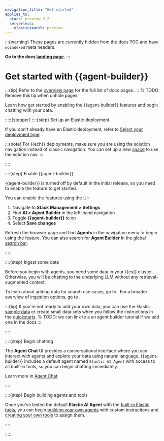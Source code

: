 ```yaml
---
navigation_title: "Get started"
applies_to:
  stack: preview 9.2
  serverless:
    elasticsearch: preview
---
```


:::{warning}
These pages are currently hidden from the docs TOC and have `noindexed` meta headers.

**Go to the docs [landing page](/solutions/search/elastic-agent-builder.md).**
:::

# Get started with {{agent-builder}}

:::{tip}
Refer to the [overview page](../elastic-agent-builder.md) for the full list of docs pages.
:::
% TODO: Remove this tip when unhide pages

Learn how get started by enabling the {{agent-builder}} features and begin chatting with your data.

:::::{stepper}
::::{step} Set up an Elastic deployment

If you don't already have an Elastic deployment, refer to [Select your deployment type](/solutions/search/get-started.md#choose-your-deployment-type).

:::{note}
For {{ech}} deployments, make sure you are using the solution navigation instead of classic navigation.
You can set up a new [space](/deploy-manage/manage-spaces.md) to use the solution nav.
:::

::::

::::{step} Enable {{agent-builder}}

{{agent-builder}} is turned off by default in the initial release, so you need to enable the feature to get started.

You can enable the features using the UI:

1. Navigate to **Stack Management > Settings**
2. Find **AI > Agent Builder** in the left-hand navigation
3. Toggle **{{agent-builder}}** to on
4. Select **Save changes**

Refresh the browser page and find **Agents** in the navigation menu to begin using the feature.
You can also search for **Agent Builder** in the [global search bar](/explore-analyze/find-and-organize/find-apps-and-objects.md).


::::

::::{step} Ingest some data

Before you begin with agents, you need some data in your {{es}} cluster. Otherwise, you will be chatting to the underlying LLM without any retrieval-augmented context.

To learn about adding data for search use cases, go to [](/solutions/search/ingest-for-search.md).
For a broader overview of ingestion options, go to [](/manage-data/ingest.md).

:::{tip}
If you're not ready to add your own data, you can use the Elastic [sample data](/manage-data/ingest/sample-data.md) or create small data sets when you follow the instructions in the [quickstarts](/solutions/search/get-started/quickstarts.md).
% TODO: we can link to a an agent builder tutorial if we add one in the docs
:::

::::

::::{step} Begin chatting

The **Agent Chat** UI provides a conversational interface where you can interact with agents and explore your data using natural language. {{agent-builder}} includes a default agent named `Elastic AI Agent` with access to all built-in tools, so you can begin chatting immediately.

Learn more in [Agent Chat](chat.md).

::::

::::{step} Begin building agents and tools

Once you've tested the default **Elastic AI Agent** with the [built-in Elastic tools](tools.md), you can begin [building your own agents](agent-builder-agents.md#create-a-new-agent) with custom instructions and [creating your own tools](tools.md#create-custom-tools) to assign them.

::::

:::::
